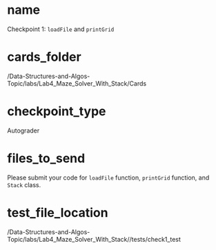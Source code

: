 # name
Checkpoint 1: `loadFile` and `printGrid`

# cards_folder
/Data-Structures-and-Algos-Topic/labs/Lab4_Maze_Solver_With_Stack/Cards

# checkpoint_type
Autograder

# files_to_send

Please submit your code for `loadFile` function, `printGrid` function, and `Stack` class.

# test_file_location
/Data-Structures-and-Algos-Topic/labs/Lab4_Maze_Solver_With_Stack//tests/check1_test